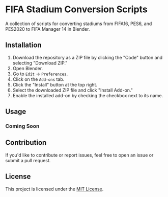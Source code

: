 # FIFA Stadium Conversion Scripts

A collection of scripts for converting stadiums from FIFA16, PES6, and PES2020 to FIFA Manager 14 in Blender.

## Installation

1. Download the repository as a ZIP file by clicking the "Code" button and selecting "Download ZIP."
2. Open Blender.
3. Go to `Edit` -> `Preferences`.
4. Click on the `Add-ons` tab.
5. Click the "Install" button at the top right.
6. Select the downloaded ZIP file and click "Install Add-on."
7. Enable the installed add-on by checking the checkbox next to its name.

## Usage

### Coming Soon

## Contribution

If you'd like to contribute or report issues, feel free to open an issue or submit a pull request.

## License

This project is licensed under the [MIT License](LICENSE).
